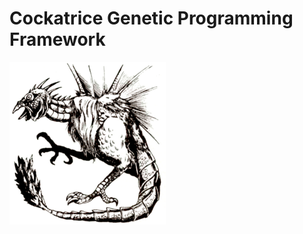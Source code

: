 Cockatrice Genetic Programming Framework
========================================


![Cockatrice](./img/cockatrice.png)
